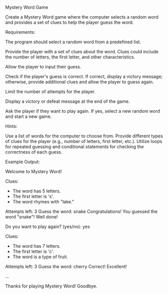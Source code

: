 Mystery Word Game

Create a Mystery Word game where the computer selects a random word and provides a set of clues to help the player guess the word.

Requirements:

The program should select a random word from a predefined list.

Provide the player with a set of clues about the word. Clues could include the number of letters, the first letter, and other characteristics.

Allow the player to input their guess.

Check if the player's guess is correct. If correct, display a victory message; otherwise, provide additional clues and allow the player to guess again.

Limit the number of attempts for the player.

Display a victory or defeat message at the end of the game.

Ask the player if they want to play again. If yes, select a new random word and start a new game.

Hints:

Use a list of words for the computer to choose from.
Provide different types of clues for the player (e.g., number of letters, first letter, etc.).
Utilize loops for repeated guessing and conditional statements for checking the correctness of each guess.


Example Output:

Welcome to Mystery Word!

Clues:
- The word has 5 letters.
- The first letter is 's'.
- The word rhymes with "lake."

Attempts left: 3
Guess the word: snake
Congratulations! You guessed the word "snake"! Well done!

Do you want to play again? (yes/no): yes

Clues:
- The word has 7 letters.
- The first letter is 'c'.
- The word is a type of fruit.

Attempts left: 3
Guess the word: cherry
Correct! Excellent!

...

Thanks for playing Mystery Word! Goodbye.
